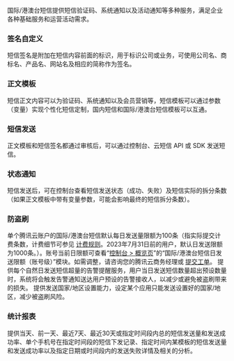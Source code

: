 国际/港澳台短信提供短信验证码、系统通知以及活动通知等多种服务，满足企业各种基础服务和运营活动需求。

### 签名自定义
短信签名是附加在短信内容前面的标识，用于标识公司或业务，可使用公司名、商标名、产品名、网站名及相应的简称作为签名。

### 正文模板
短信正文内容可以为验证码、系统通知以及会员营销等，短信模板可以通过参数（变量）实现个性化短信定制，国内短信和国际/港澳台短信模板可以互通。

### 短信发送
正文模板和短信签名都通过审核后，可以通过控制台、云短信 API 或 SDK 发送短信。

### 状态通知
短信发送后，可在控制台查看短信发送状态（成功、失败）及短信实际的拆分条数（如果正文模板中带有变量参数，可能会影响最终的短信拆分条数）。

### 防盗刷
单个腾讯云账户的国际/港澳台短信默认每日发送量限额为100条（指实际提交计费条数，计费细节可参见 [计费规则](https://www.tencentcloud.com/zh/document/product/382/18052#.E7.9F.AD.E4.BF.A1.E5.86.85.E5.AE.B9.E9.95.BF.E5.BA.A6.E8.AE.A1.E7.AE.97.E8.A7.84.E5.88.99)。2023年7月31日前的用户，默认日发送限额为1000条。）。账号当前日限额可查看“[控制台 > 概览页](https://console.tencentcloud.com/smsv2#KALimit)”的“国际/港澳台短信日发送限额（账号级）”模块。如需调整，请咨询您的腾讯云商务经理或 [提交工单](https://console.tencentcloud.com/workorder)。
提供每个自然日发送短信超量的告警提醒服务，用户当日发送短信数量超出预设数量时，系统将会触发告警通知送达用户预设的告警接收人，以减少或避免被盗刷带来的损失。
提供发送国家/地区设置能力，设定某个应用只能发送设置好的国家/地区，减少被盗刷风险。

### 统计报表
提供当天、前一天、最近7天、最近30天或指定时间段内总的短信发送量和发送成功率、单个手机号在指定时间段的短信下发记录、指定时间内某模板的短信发送量和发送成功率以及指定日期或时间段内的发送失败详情及相关的分析。
